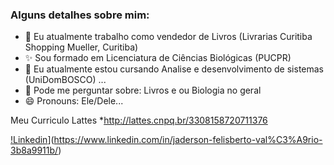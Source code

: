 ### Alguns detalhes sobre mim:

- 🔭 Eu atualmente trabalho como vendedor de Livros (Livrarias Curitiba Shopping Mueller, Curitiba)
- ✨ Sou formado em Licenciatura de Ciências Biológicas (PUCPR)
- 🌱 Eu atualmente estou cursando Analise e desenvolvimento de sistemas (UniDomBOSCO) ...
- 💬 Pode me perguntar sobre: Livros e ou Biologia no geral
- 😄 Pronouns: Ele/Dele...

Meu Curriculo Lattes
    *http://lattes.cnpq.br/3308158720711376
    
[!Linkedin](https://img.shields.io/badge/LinkedIn-0077B5?style=for-the-badge&logo=linkedin&logoColor=white)](https://www.linkedin.com/in/jaderson-felisberto-val%C3%A9rio-3b8a9911b/)
